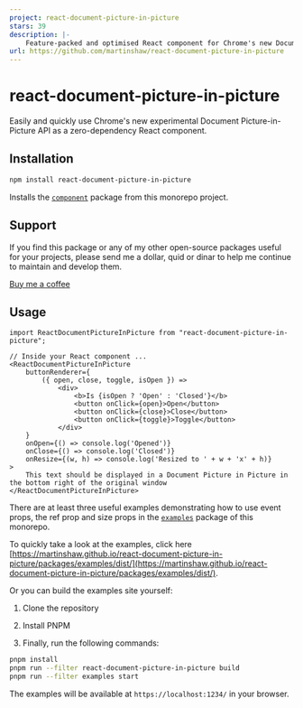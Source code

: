 ```yaml
---
project: react-document-picture-in-picture
stars: 39
description: |-
    Feature-packed and optimised React component for Chrome's new Document Picture-in-Picture API
url: https://github.com/martinshaw/react-document-picture-in-picture
---
```


# react-document-picture-in-picture

Easily and quickly use Chrome's new experimental Document Picture-in-Picture API as a zero-dependency React component.

## Installation

```bash
npm install react-document-picture-in-picture
```

Installs the [`component`](https://github.com/martinshaw/react-document-picture-in-picture/tree/master/packages/component) package from this monorepo project.

## Support 

If you find this package or any of my other open-source packages useful for your projects, please send me a dollar, quid or dinar to help me continue to maintain and develop them. 

[Buy me a coffee](https://www.buymeacoffee.com/lfbehjxudv)

## Usage

```tsx
import ReactDocumentPictureInPicture from "react-document-picture-in-picture";

// Inside your React component ...
<ReactDocumentPictureInPicture
    buttonRenderer={
        ({ open, close, toggle, isOpen }) => 
            <div>
                <b>Is {isOpen ? 'Open' : 'Closed'}</b>
                <button onClick={open}>Open</button>
                <button onClick={close}>Close</button>
                <button onClick={toggle}>Toggle</button>
            </div>
    }
    onOpen={() => console.log('Opened')}
    onClose={() => console.log('Closed')}
    onResize={(w, h) => console.log('Resized to ' + w + 'x' + h)}
>
    This text should be displayed in a Document Picture in Picture in the bottom right of the original window
</ReactDocumentPictureInPicture>

```

There are at least three useful examples demonstrating how to use event props, the ref prop and size props in the [`examples`](https://github.com/martinshaw/react-document-picture-in-picture/tree/master/packages/examples) package of this monorepo.

To quickly take a look at the examples, click here [https://martinshaw.github.io/react-document-picture-in-picture/packages/examples/dist/](https://martinshaw.github.io/react-document-picture-in-picture/packages/examples/dist/).

Or you can build the examples site yourself:

1. Clone the repository

2. Install PNPM

3. Finally, run the following commands:

```bash
pnpm install 
pnpm run --filter react-document-picture-in-picture build
pnpm run --filter examples start
```

The examples will be available at `https://localhost:1234/` in your browser.


